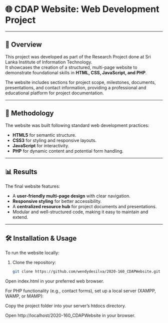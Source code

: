 # 🌐 CDAP Website: Web Development Project  

---

## 📖 Overview  

This project was developed as part of the Research Project done at Sri Lanka Institute of Information Technology.  
It showcases the creation of a structured, multi-page website to demonstrate foundational skills in **HTML, CSS, JavaScript, and PHP**.  

The website includes sections for project scope, milestones, documents, presentations, and contact information, providing a professional and educational platform for project documentation.  

---

## 🧪 Methodology  

The website was built following standard web development practices:  

- **HTML5** for semantic structure.  
- **CSS3** for styling and responsive layouts.  
- **JavaScript** for interactivity.  
- **PHP** for dynamic content and potential form handling.  


---

## 📊 Results  

The final website features:  

- A **user-friendly multi-page design** with clear navigation.  
- **Responsive styling** for better accessibility.  
- A **centralized resource hub** for project documents and presentations.  
- Modular and well-structured code, making it easy to maintain and extend.  

---

## 🛠️ Installation & Usage  

To run the website locally:  

1. Clone the repository:  
   ```bash
   git clone https://github.com/wendydesilva/2020-160_CDAPWebsite.git
Open index.html in your preferred web browser.

For PHP functionality (e.g., contact forms), set up a local server (XAMPP, WAMP, or MAMP):

Copy the project folder into your server’s htdocs directory.

Open http://localhost/2020-160_CDAPWebsite in your browser.
